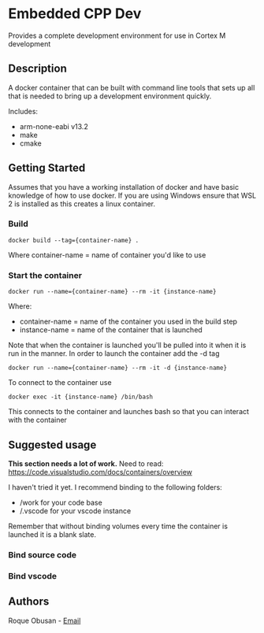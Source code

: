# Embedded CPP Dev
Provides a complete development environment for use in Cortex M development

## Description
A docker container that can be built with command line tools that sets up all that is
needed to bring up a development environment quickly.

Includes:
- arm-none-eabi v13.2
- make
- cmake

## Getting Started
Assumes that you have a working installation of docker and have basic knowledge of how to use docker.
If you are using Windows ensure that WSL 2 is installed as this creates a linux container.

### Build
```
docker build --tag={container-name} .
```
Where container-name = name of container you'd like to use

### Start the container
```
docker run --name={container-name} --rm -it {instance-name}
```
Where:
- container-name = name of the container you used in the build step
- instance-name = name of the container that is launched

Note that when the container is launched you'll be pulled into it when it is run in the manner.  In order to launch the container add the -d tag
```
docker run --name={container-name} --rm -it -d {instance-name}
```

To connect to the container use
```
docker exec -it {instance-name} /bin/bash
```
This connects to the container and launches bash so that you can interact with the container

## Suggested usage
**This section needs a lot of work.**
Need to read: https://code.visualstudio.com/docs/containers/overview

I haven't tried it yet.
I recommend binding to the following folders:
- /work for your code base
- /.vscode for your vscode instance

Remember that without binding volumes every time the container is launched it is a blank slate.

### Bind source code

### Bind vscode

## Authors
Roque Obusan - [Email](mailto://roque@obusan.me)